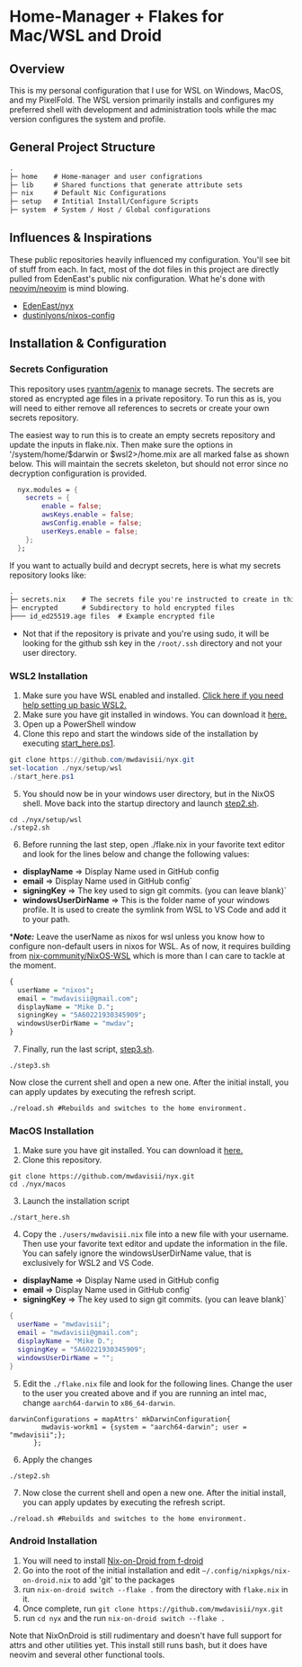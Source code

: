 # Home-Manager + Flakes for Mac/WSL and Droid

## Overview

This is my personal configuration that I use for WSL on Windows, MacOS, and my PixelFold. The WSL version primarily installs and configures my preferred shell with development and administration tools while the mac version configures the system and profile.

## General Project Structure
```Markdown
.
├─ home    # Home-manager and user configrations
├─ lib     # Shared functions that generate attribute sets
├─ nix     # Default Nic Configurations
├─ setup   # Intitial Install/Configure Scripts
├─ system  # System / Host / Global configurations
```

## Influences & Inspirations

These public repositories heavily influenced my configuration. You'll see bit of stuff from each. In fact, most of the dot files in this project are directly pulled from EdenEast's public nix configuration. What he's done with [neovim/neovim](https://github.com/neovim/neovim) is mind blowing.

- [EdenEast/nyx](https://github.com/EdenEast/nyx)
- [dustinlyons/nixos-config](https://github.com/dustinlyons/nixos-config)

## Installation & Configuration

### Secrets Configuration

This repository uses [ryantm/agenix](https://github.com/ryantm/agenix) to manage secrets. The secrets are stored as encrypted age files in a private repository. To run this as is, you will need to either remove all references to secrets or create your own secrets repository.

The easiest way to run this is to create an empty secrets repository and update the inputs in flake.nix. Then make sure the options in '/system/home/$darwin or $wsl2>/home.mix are all marked false as shown below. This will maintain the secrets skeleton, but should not error since no decryption configuration is provided.

```nix
  nyx.modules = {
    secrets = {
        enable = false;
        awsKeys.enable = false;
        awsConfig.enable = false;
        userKeys.enable = false;
    };
  };
```

If you want to actually build and decrypt secrets, here is what my secrets repository looks like:

```Markdown
.
├─ secrets.nix    # The secrets file you're instructed to create in this tutorial => https://github.com/ryantm/agenix?tab=readme-ov-file#tutorial
├─ encrypted      # Subdirectory to hold encrypted files
├─── id_ed25519.age files  # Example encrypted file
```

* Not that if the repository is private and you're using sudo, it will be looking for the github ssh key in the `/root/.ssh` directory and not your user directory.

### WSL2 Installation

1. Make sure you have WSL enabled and installed. [Click here if you need help setting up basic WSL2.](https://learn.microsoft.com/en-us/windows/wsl/install)
2. Make sure you have git installed in windows. You can download it [here.](https://git-scm.com/downloads) 
3. Open up a PowerShell window
4. Clone this repo and start the windows side of the installation by executing [start_here.ps1](https://github.com/mwdavisii/nyx/blob/main/setup/wsl/start_here.ps1).

```powershell
git clone https://github.com/mwdavisii/nyx.git
set-location ./nyx/setup/wsl
./start_here.ps1
```

5. You should now be in your windows user directory, but in the NixOS shell. Move back into the startup directory and launch [step2.sh](https://github.com/mwdavisii/nyx/blob/main/setup/wsl/step2.sh).

```shell
cd ./nyx/setup/wsl
./step2.sh
```

6. Before running the last step, open ./flake.nix in your favorite text editor and look for the lines below and change the following values:

- **displayName** => Display Name used in GitHub config
- **email** => Display Name used in GitHub config`
- **signingKey** => The key used to sign git commits. (you can leave blank)`
- **windowsUserDirName** => This is the folder name of your windows profile. It is used to create the symlink from WSL to VS Code and add it to your path.

****Note:*** Leave the userName as nixos for wsl unless you know how to configure non-default users in nixos for WSL. As of now, it requires building from [nix-community/NixOS-WSL](https://github.com/nix-community/NixOS-WSL) which is more than I can care to tackle at the moment.

```haskell
{
  userName = "nixos";
  email = "mwdavisii@gmail.com";
  displayName = "Mike D.";
  signingKey = "5A60221930345909";
  windowsUserDirName = "mwdav";
}
```

7. Finally, run the last script, [step3.sh](https://github.com/mwdavisii/nyx/blob/main/setup/wsl/step3.sh).

```shell
./step3.sh
```

Now close the current shell and open a new one. After the initial install, you can apply updates by executing the refresh script. 

``` shell
./reload.sh #Rebuilds and switches to the home environment.
```

### MacOS Installation

1. Make sure you have git installed. You can download it [here.](https://git-scm.com/downloads) 
2. Clone this repository.

```shell
git clone https://github.com/mwdavisii/nyx.git
cd ./nyx/macos
```

3. Launch the installation script

```shell
./start_here.sh
```

4. Copy the `./users/mwdavisii.nix` file into a new file with your username. Then use your favorite text editor and update the information in the file. You can safely ignore the windowsUserDirName value, that is exclusively for WSL2 and VS Code.

- **displayName** => Display Name used in GitHub config
- **email** => Display Name used in GitHub config`
- **signingKey** => The key used to sign git commits. (you can leave blank)`

```nix
{
  userName = "mwdavisii";
  email = "mwdavisii@gmail.com";
  displayName = "Mike D.";
  signingKey = "5A60221930345909";
  windowsUserDirName = "";
}

```

5. Edit the `./flake.nix` file and look for the following lines. Change the user to the user you created above and if you are running an intel mac, change `aarch64-darwin` to `x86_64-darwin`.

```haskel
darwinConfigurations = mapAttrs' mkDarwinConfiguration{
        mwdavis-workm1 = {system = "aarch64-darwin"; user = "mwdavisii";};
      };
```

6. Apply the changes

```shell
./step2.sh
```

7. Now close the current shell and open a new one. After the initial install, you can apply updates by executing the refresh script.

```shell
./reload.sh #Rebuilds and switches to the home environment.
```


### Android Installation

1. You will need to install [Nix-on-Droid from f-droid](https://f-droid.org/en/packages/com.termux.nix/)
2. Go into the root of the initial installation and edit `~/.config/nixpkgs/nix-on-droid.nix` to add 'git' to the packages
3. run `nix-on-droid switch --flake .` from the directory with `flake.nix` in it.
4. Once complete, run `git clone https://github.com/mwdavisii/nyx.git`
5. run `cd nyx` and the run `nix-on-droid switch --flake .`

Note that NixOnDroid is still rudimentary and doesn't have full support for attrs and other utilities yet. This install still runs bash, but it does have neovim and several other functional tools.
